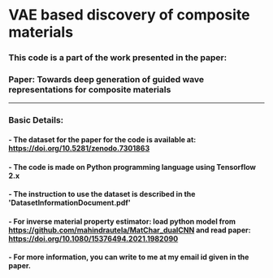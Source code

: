 # VAE based discovery of composite materials

### This code is a part of the work presented in the paper:

### **Paper: Towards deep generation of guided wave representations for composite materials**
------------------------------------------------------------------------------------------------------------------------------------------------------
### Basic Details:

#### - The dataset for the paper for the code is available at: https://doi.org/10.5281/zenodo.7301863 

#### - The code is made on Python programming language using Tensorflow 2.x

#### - The instruction to use the dataset is described in the 'DatasetInformationDocument.pdf'

#### - For inverse material property estimator: load python model from https://github.com/mahindrautela/MatChar_dualCNN and read paper: https://doi.org/10.1080/15376494.2021.1982090


#### - For more information, you can write to me at my email id given in the paper.
